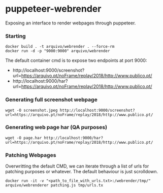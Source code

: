 # puppeteer-webrender

Exposing an interface to render webpages through puppeteer.

### Starting

```
docker build . -t arquivo/webrender . --force-rm
docker run -d -p "9000:9000" arquivo/webrender
```
The default container cmd is to expose two endpoints at port 9000:
- http://localhost:9000/screenshot?url=https://arquivo.pt/noFrame/replay/2018/http://www.publico.pt/
- http://localhost:9000/har?url=https://arquivo.pt/noFrame/replay/2018/http://www.publico.pt/

### Generating full screenshot webpage
```
wget -O screenshot.jpeg http://localhost:9000/screenshot?url=https://arquivo.pt/noFrame/replay/2018/http://www.publico.pt/
```
### Generating web page har (QA purposes)
```
wget -O page.har http://localhost:9000/har?url=https://arquivo.pt/noFrame/replay/2018/http://www.publico.pt/
```
 
### Patching Webpages

Overwritting the default CMD, we can iterate through a list of urls for patching purposes or whatever. 
The default behaviour is just scrolldown.

```
docker run -it -v "<path_to_file_with_urls.txt>:/webrender/tmp/" arquivo/webrenderer patching.js tmp/urls.tx
```
